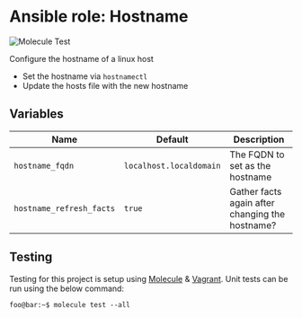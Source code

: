# Ansible role: Hostname

![Molecule Test](https://github.com/crgwilson/ansible-role-hostname/workflows/Molecule%20Test/badge.svg)

Configure the hostname of a linux host

* Set the hostname via `hostnamectl`
* Update the hosts file with the new hostname

## Variables

| Name | Default | Description |
| ---- | ------- | ----------- |
| `hostname_fqdn` | `localhost.localdomain` | The FQDN to set as the hostname |
| `hostname_refresh_facts` | `true` | Gather facts again after changing the hostname? |

## Testing

Testing for this project is setup using [Molecule](https://molecule.readthedocs.io/en/stable/) & [Vagrant](https://www.vagrantup.com/).
Unit tests can be run using the below command:

```console
foo@bar:~$ molecule test --all
```
